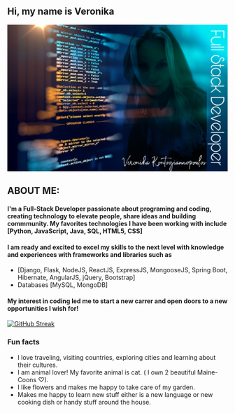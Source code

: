 ## Hi, my name is Veronika

![](github.jpeg)

## ABOUT ME:

#### I'm a Full-Stack Developer passionate about programing and coding, creating technology to elevate people, share ideas and building commmunity. My favorites technologies I have been working with include ​[Python, JavaScript, Java, SQL, HTML5, CSS]​
#### I am ready and excited to excel my skills to the next level with knowledge and experiences with frameworks and libraries such as 
- [Django, Flask, NodeJS, ReactJS, ExpressJS, MongooseJS, Spring Boot, Hibernate, AngularJS, jQuery, Bootstrap]
- Databases [MySQL, MongoDB] 

#### My interest in coding led me to start a new carrer and open doors to a new opportunities I wish for!

[![GitHub Streak](https://github-readme-streak-stats.herokuapp.com?user=veronikakontos&theme=blue-green)](https://git.io/streak-stats)
### Fun facts
- I love traveling, visiting countries, exploring cities and learning about their cultures.
- I am animal lover! My favorite animal is cat. ( I own 2 beautiful Maine-Coons ♡).
- I like flowers and makes me happy to take care of my garden.
- Makes me happy to learn new stuff either is a new language or new cooking dish or handy stuff around the house.





<!--
**veronikakontos/veronikakontos** is a ✨ _special_ ✨ repository because its `README.md` (this file) appears on your GitHub profile.


## I'm a full-stack Developer who is truly passionate about making open-source accessible, creating technology to elevate people, share ideas and building commmunity. My favorites technologies/languages I have been working with include ReactJS, MySql, Flask, MongoDb, Spring... I am ready and excited to excel my skills to the next level with knowledge and experiences with HTML5,CSS, Python, Java, MERN (mongo, express,react, node.js) and more libraries and frame-works such as STS, MongoDB, Mongoose, Bootstrap, JSP, DOM, AWS, Oracle SQL, Postman.
My interest in coding is letting me start a new carrer and open doors to the new opportunities I "dream" about 😍



